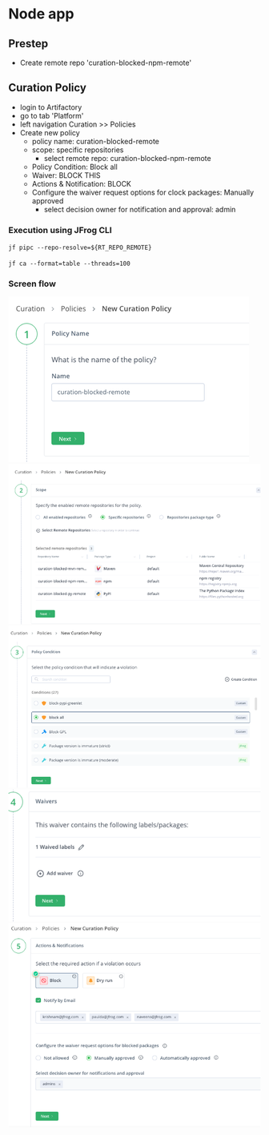 # Node app

## Prestep
- Create remote repo 'curation-blocked-npm-remote'


## Curation Policy
- login to Artifactory
- go to tab 'Platform'
- left navigation Curation >> Policies 
- Create new policy 
    - policy name: curation-blocked-remote
    - scope: specific repositories
        - select remote repo: curation-blocked-npm-remote
    - Policy Condition: Block all
    - Waiver: BLOCK THIS
    - Actions & Notification: BLOCK
    - Configure the waiver request options for clock packages: Manually approved
        - select decision owner for notification and approval: admin

### Execution using JFrog CLI
```
jf pipc --repo-resolve=${RT_REPO_REMOTE} 

jf ca --format=table --threads=100
```

### Screen flow
<img src="../images/1-PolicyName.png" />
<br/>
<img src="../images/2-Scope.png" />
<br/>
<img src="../images/3-PolicyCondition.png" />
<br/>
<img src="../images/4-Waivers.png" />
<br/>
<img src="../images/5-ActionsAndNotifications.png" />
<br/>